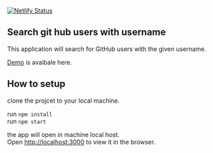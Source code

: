 [![Netlify Status](https://api.netlify.com/api/v1/badges/8ca5582a-9f82-4878-a258-cdd7f6d78a95/deploy-status)](https://app.netlify.com/sites/github-user-search-soho/deploys)

## Search git hub users with username

This application will search for GitHub users with the given username.

[Demo](https://github-user-search-soho.netlify.app/) is avaibale here.


## How to setup
clone the projcet to your local machine.

run `npm install`<br/> 
run `npm start`

the app will open in machine local host.<br />
Open [http://localhost:3000](http://localhost:3000) to view it in the browser.

